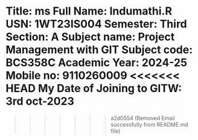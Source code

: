 Title: ms
Full Name: Indumathi.R
USN: 1WT23IS004
Semester: Third
Section: A
Subject name: Project Management with GIT
Subject code: BCS358C
Academic Year: 2024-25
Mobile no: 9110260009
<<<<<<< HEAD
My Date of Joining to GITW: 3rd oct-2023
=======
>>>>>>> a2d0554 (Removed Email successfully from README.md file)

